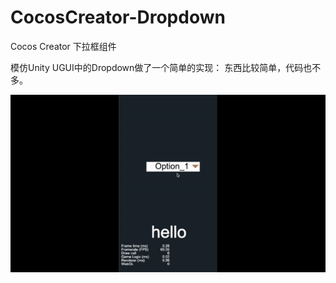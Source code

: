 # CocosCreator-Dropdown
Cocos Creator 下拉框组件

模仿Unity UGUI中的Dropdown做了一个简单的实现：
东西比较简单，代码也不多。

![avatar](./ezgif-3-de2a1983dad9.gif)